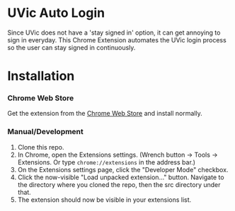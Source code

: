 # UVic Auto Login
Since UVic does not have a 'stay signed in' option, it can get annoying to sign in everyday. This Chrome Extension automates the UVic login process so the user can stay signed in continuously.

# Installation
### Chrome Web Store
Get the extension from the [Chrome Web Store](https://chrome.google.com/webstore/detail/uvic-auto-login/ikagekpkoidmbhocnobegepkgclpkpel) and install normally.

### Manual/Development

1. Clone this repo.
2. In Chrome, open the Extensions settings. (Wrench button -> Tools -> Extensions. Or type `chrome://extensions` in the address bar.)
3. On the Extensions settings page, click the "Developer Mode" checkbox.
4. Click the now-visible "Load unpacked extension…" button. Navigate to the directory where you cloned the repo, then the src directory under that.
5. The extension should now be visible in your extensions list.

